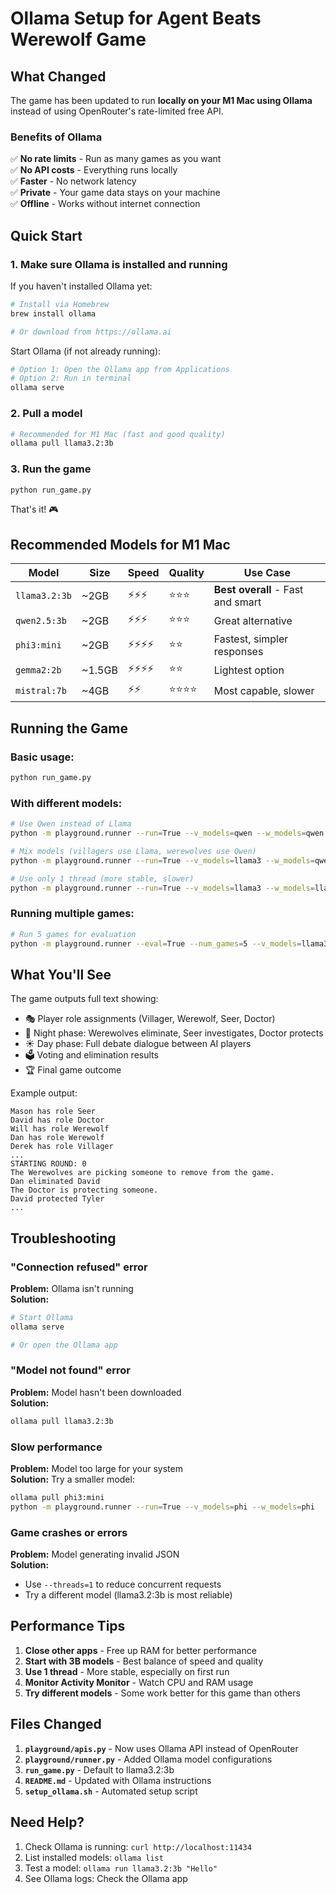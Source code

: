 # Ollama Setup for Agent Beats Werewolf Game

## What Changed

The game has been updated to run **locally on your M1 Mac using Ollama** instead of using OpenRouter's rate-limited free API.

### Benefits of Ollama
✅ **No rate limits** - Run as many games as you want  
✅ **No API costs** - Everything runs locally  
✅ **Faster** - No network latency  
✅ **Private** - Your game data stays on your machine  
✅ **Offline** - Works without internet connection  

## Quick Start

### 1. Make sure Ollama is installed and running

If you haven't installed Ollama yet:
```bash
# Install via Homebrew
brew install ollama

# Or download from https://ollama.ai
```

Start Ollama (if not already running):
```bash
# Option 1: Open the Ollama app from Applications
# Option 2: Run in terminal
ollama serve
```

### 2. Pull a model

```bash
# Recommended for M1 Mac (fast and good quality)
ollama pull llama3.2:3b
```

### 3. Run the game

```bash
python run_game.py
```

That's it! 🎮

## Recommended Models for M1 Mac

| Model | Size | Speed | Quality | Use Case |
|-------|------|-------|---------|----------|
| `llama3.2:3b` | ~2GB | ⚡⚡⚡ | ⭐⭐⭐ | **Best overall** - Fast and smart |
| `qwen2.5:3b` | ~2GB | ⚡⚡⚡ | ⭐⭐⭐ | Great alternative |
| `phi3:mini` | ~2GB | ⚡⚡⚡⚡ | ⭐⭐ | Fastest, simpler responses |
| `gemma2:2b` | ~1.5GB | ⚡⚡⚡⚡ | ⭐⭐ | Lightest option |
| `mistral:7b` | ~4GB | ⚡⚡ | ⭐⭐⭐⭐ | Most capable, slower |

## Running the Game

### Basic usage:
```bash
python run_game.py
```

### With different models:
```bash
# Use Qwen instead of Llama
python -m playground.runner --run=True --v_models=qwen --w_models=qwen

# Mix models (villagers use Llama, werewolves use Qwen)
python -m playground.runner --run=True --v_models=llama3 --w_models=qwen

# Use only 1 thread (more stable, slower)
python -m playground.runner --run=True --v_models=llama3 --w_models=llama3 --threads=1
```

### Running multiple games:
```bash
# Run 5 games for evaluation
python -m playground.runner --eval=True --num_games=5 --v_models=llama3 --w_models=llama3
```

## What You'll See

The game outputs full text showing:
- 🎭 Player role assignments (Villager, Werewolf, Seer, Doctor)
- 🌙 Night phase: Werewolves eliminate, Seer investigates, Doctor protects
- ☀️ Day phase: Full debate dialogue between AI players
- 🗳️ Voting and elimination results
- 🏆 Final game outcome

Example output:
```
Mason has role Seer
David has role Doctor
Will has role Werewolf
Dan has role Werewolf
Derek has role Villager
...
STARTING ROUND: 0
The Werewolves are picking someone to remove from the game.
Dan eliminated David
The Doctor is protecting someone.
David protected Tyler
...
```

## Troubleshooting

### "Connection refused" error
**Problem:** Ollama isn't running  
**Solution:** 
```bash
# Start Ollama
ollama serve

# Or open the Ollama app
```

### "Model not found" error
**Problem:** Model hasn't been downloaded  
**Solution:**
```bash
ollama pull llama3.2:3b
```

### Slow performance
**Problem:** Model too large for your system  
**Solution:** Try a smaller model:
```bash
ollama pull phi3:mini
python -m playground.runner --run=True --v_models=phi --w_models=phi
```

### Game crashes or errors
**Problem:** Model generating invalid JSON  
**Solution:** 
- Use `--threads=1` to reduce concurrent requests
- Try a different model (llama3.2:3b is most reliable)

## Performance Tips

1. **Close other apps** - Free up RAM for better performance
2. **Start with 3B models** - Best balance of speed and quality
3. **Use 1 thread** - More stable, especially on first run
4. **Monitor Activity Monitor** - Watch CPU and RAM usage
5. **Try different models** - Some work better for this game than others

## Files Changed

1. **`playground/apis.py`** - Now uses Ollama API instead of OpenRouter
2. **`playground/runner.py`** - Added Ollama model configurations
3. **`run_game.py`** - Default to llama3.2:3b
4. **`README.md`** - Updated with Ollama instructions
5. **`setup_ollama.sh`** - Automated setup script

## Need Help?

1. Check Ollama is running: `curl http://localhost:11434`
2. List installed models: `ollama list`
3. Test a model: `ollama run llama3.2:3b "Hello"`
4. See Ollama logs: Check the Ollama app

